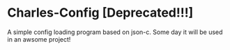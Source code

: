 # Charles-Config [Deprecated!!!]
A simple config loading program based on json-c. Some day it will be used in an awsome project!
